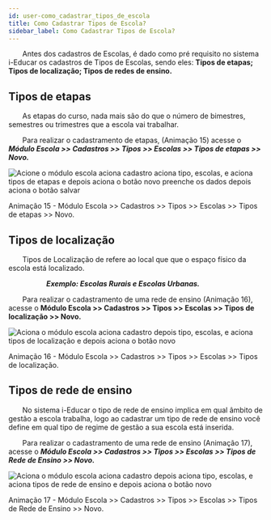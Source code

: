 ```yaml
---
id: user-como_cadastrar_tipos_de_escola
title: Como Cadastrar Tipos de Escola?
sidebar_label: Como Cadastrar Tipos de Escola?
---
```


<div id="main-content-access">

&nbsp;&nbsp;&nbsp;&nbsp;&nbsp;&nbsp;&nbsp;Antes dos cadastros de Escolas, é dado como pré requisito no sistema i-Educar os cadastros de Tipos de Escolas, sendo eles: **Tipos de etapas;  Tipos de localização; Tipos de redes de ensino.**

</div>

## Tipos de etapas

&nbsp;&nbsp;&nbsp;&nbsp;&nbsp;&nbsp;&nbsp;As etapas do curso, nada mais são do que o número de bimestres, semestres ou trimestres que a escola vai trabalhar.

&nbsp;&nbsp;&nbsp;&nbsp;&nbsp;&nbsp;&nbsp;Para realizar o cadastramento de etapas, (Animação 15) acesse o ***Módulo Escola >> Cadastros >> Tipos >> Escolas >> Tipos de etapas >> Novo.***

![Acione o módulo escola aciona cadastro aciona tipo, escolas, e aciona tipos de etapas e depois aciona o botão novo preenche os dados depois aciona o botão salvar](/img/treinamento_gifs/cadastrar_tipo_de_etapas.gif)

<p class="centerText">Animação 15 - Módulo Escola >> Cadastros >> Tipos >> Escolas >> Tipos de etapas >> Novo.</p>

## Tipos de localização

&nbsp;&nbsp;&nbsp;&nbsp;&nbsp;&nbsp;&nbsp;Tipos de Localização de refere ao local que que o espaço físico da escola está localizado. 

&nbsp;&nbsp;&nbsp;&nbsp;&nbsp;&nbsp;&nbsp;&nbsp;&nbsp;&nbsp;&nbsp;&nbsp;&nbsp;&nbsp;&nbsp;&nbsp;&nbsp;&nbsp;&nbsp;***Exemplo: Escolas Rurais e Escolas Urbanas.***

&nbsp;&nbsp;&nbsp;&nbsp;&nbsp;&nbsp;&nbsp;Para realizar o cadastramento de uma rede de ensino (Animação 16), acesse o **Módulo Escola >> Cadastros >> Tipos >> Escolas >> Tipos de localização >> Novo.**

![Aciona o módulo escola aciona cadastro depois tipo, escolas, e aciona tipos de localização e depois aciona o botão novo](/img/treinamento_gifs/cadastrar_tipos_de_localizacao.gif)

<p class="centerText">Animação 16 - Módulo Escola >> Cadastros >> Tipos >> Escolas >> Tipos de localização.</p>

## Tipos de rede de ensino

&nbsp;&nbsp;&nbsp;&nbsp;&nbsp;&nbsp;&nbsp;No sistema i-Educar o tipo de rede de ensino implica em qual âmbito de gestão a escola trabalha, logo ao cadastrar um tipo de rede de ensino você define em qual tipo de regime de gestão a sua escola está inserida.

&nbsp;&nbsp;&nbsp;&nbsp;&nbsp;&nbsp;&nbsp;Para realizar o cadastramento de uma rede de ensino (Animação 17), acesse o ***Módulo Escola >> Cadastros >> Tipos >> Escolas >> Tipos de Rede de Ensino >> Novo.***

![Aciona o módulo escola aciona cadastro depois aciona tipo, escolas, e aciona tipos de rede de ensino e depois aciona o botão novo](/img/treinamento_gifs/cadastrar_tipos_de_rede_de_ensino.gif)

<p class="centerText">Animação 17 - Módulo Escola >> Cadastros >> Tipos >> Escolas >> Tipos de Rede de Ensino >> Novo.</p>